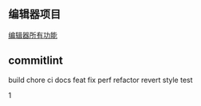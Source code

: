 ## 编辑器项目

[编辑器所有功能](https://imber-docs.netlify.app/editor/editor-all/editor-all.html)

## commitlint

build
chore
ci
docs
feat
fix
perf
refactor
revert
style
test

1
